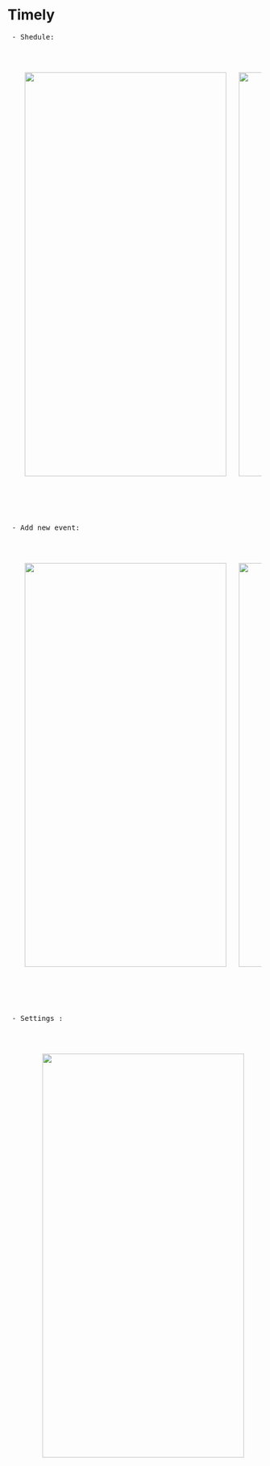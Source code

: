 # Timely
 
<pre> - Shedule:                                                              Notes :<br>
  <p align="center">
    <img src="https://github.com/MichaelZakaria/Timely/assets/65913937/634b15f2-8cd3-4f4b-bde0-8e8ca1b64587" width="400" height="800"/> &emsp; <img src="https://github.com/MichaelZakaria/Timely/assets/65913937/c663bcfb-efa5-41ff-b743-d91d9e5638b8" width="400" height="800"/>
  </p>
</pre> 

<br>

<pre> - Add new event:                                                      Add a new note :<br> 
  <p align="center">
    <img src="https://github.com/MichaelZakaria/Timely/assets/65913937/35320c9f-871f-4a2d-8677-ea592e8666ad" width="400" height="800"/> &emsp; <img src="https://github.com/MichaelZakaria/Timely/assets/65913937/94d64790-61c6-454b-bfa4-006f7a24e206" width="400" height="800"/>
  </p>
</pre> 

<br>

<pre> - Settings :<br>
  <p align="center">
    <img src="https://github.com/MichaelZakaria/Timely/assets/65913937/b9aaf0a4-7be5-44b9-80c9-468854ff0d99" width="400" height="800"/>
  </p>
</pre> 
